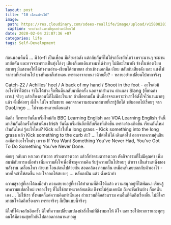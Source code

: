 ```yaml
---
layout: post
title: "10 เดือนผ่านไป"
image:
 path: https://res.cloudinary.com/sdees-reallife/image/upload/v1580828386/EFFECTS.jpg
 caption: ระหว่างเดินทางที่ทุกอย่างเปลี่ยนไป
date: 2020-02-04 22:07:36 +07
categories: life
tags: Self-Development
---
```

ก่อนนอนคืนนี้ ... มี lo-fi เป็นเพื่อน มีเสียงรถดัง แต่กลับกันที่ไม่ใช่รถวิ่งขวักไขว่ เพราะนานๆ จะผ่านมาสักคัน และอาจจะเพราะเป็นทุ่งโล่งๆ เสียงก็เลยเดินทางมาได้ง่ายๆ ไม่มีอะไรมาบัง ข้างในห้องเงียบสบายๆ มีแสงพอให้ได้ทำงานอ่าน-เขียนได้สบายตา ส่วนข้างนอกมืด เงียบ สลับกับเสียงดัง และ แสงไฟจากรถที่เร่งผ่านไป บางทีหมาก็เห่าหอน เพราะอาจจะหนาวด้วยมั๊ย? - หลายอย่างเปลี่ยนไปมากจริงๆ

Catch-22 / Achilles' heel / A back of my hand / Shoot in the foot - อะไรต่อมิอะไรที่จำได้บ้าง จำไม่ได้บ้าง รื้อฟื้นคืนกลับมาอีกครั้ง นอกจากสำนวน คำแผลง Slang (ที่ขาดคำผวน) จริงๆ แล้วเรื่องตอนนี้ก็ไม่มีอะไรมาก ถ้าเชื่อตามนั้น นั่นก็อาจจะเพราะว่าเราได้ตั้งใจไว้นานมากๆ แล้ว ตั้งที่ค่อยๆ ตั้งใจ ใส่ใจ ขยับขยาย ออกจากความสะดวกสบายที่เรารู้สึกได้ ขยับออกไปเรื่อยๆ จาก DuoLingo ... ใช่จากมาหลายเดือนแล้ว

คิดถึง ก็เพราะวันนี้มาเริ่มใหม่กับ BBC Learning English และ VOA Learning English วันนี้มาเริ่มกันอีกครั้งกับสำเนียง Irish วันนี้มาเริ่มกันอีกทีกับเรื่องที่เกิดขึ้น เพราะต้องเกิดขึ้น เรียนกันใหม่ เริ่มกันใหม่ รู้อะไรใหม่? Kick อะไรไปใน long grass - Kick something into the long grass แล้ว Kick something to the curb ล่ะ? ... ไปต่อให้ได้ เดินต่อไป ออกจากความคุ้นชิน ลงมือทำอะไรใหม่ๆ เพราะ If You Want Something You’ve Never Had, You’ve Got To Do Something You’ve Never Done.

ค่อยๆ กลับมา หาเวลา ทำเวลา สร้างตารางเวลา แล้วก็ทำตามตารางเวลา ตัดกิจกรรมที่ไม่มีคุณค่า เพิ่มสมาธิกับการลงมือทำ เพิ่มความตั้งใจเพื่อที่จะดูความคิด รับรู้ความเป็นไปรอบๆ ตัวเรา เป็นส่วนหนึ่งของพลังงาน เคลื่อนไหว ถ่ายเท โอนอ่อนไปด้วยกัน สอดคล้อง กลมกลืน เหมือนที่เคยบอกกับตัวเองไว้ - หายใจเข้าให้สดชื่น หายใจออกให้สบายๆ ... หลับตาฝัน แล้ว ตั้งหน้าทำ

ความสุขอยู่ที่เราได้ลงมือทำ ความสบายอยู่ที่เราได้ทำตามที่คิดไว้ดีแล้ว ความสนุกอยู่ที่ได้พัฒนา เรียนรู้ หาความแปลกใหม่ เจออะไรๆ ที่ไม่ใช่สภาพแวดล้อมเดิม ถึงจะไม่คุ้นเคยนัก ถึงจะขัดเขินบ้าง ก็แค่นั้นเอง ... ไม่ใช่เรา ทั้งหมดก็แค่ความคิดเท่านั้นเอง ส่วนรวมก็คือส่วนรวม คนอื่นก็คิดถึงเรื่องอื่น ไม่มีใครมาสนใจคิดถึงเรื่องเรา เพราะจริงๆ ก็เป็นแบบนี้จริงๆ

ดีใจที่ได้เจอกันอีกครั้ง ดีใจที่ความเปลี่ยนแปลงนำสิ่งใหม่ที่ดีงามมาให้ <i class="fa fa-heart" style="color:#C38FD6"></i> ดีใจ และ ขอให้พวกเราและทุกๆ คนได้มีความสุขทั่วกันไปตลอดกาลนานเทอญ
